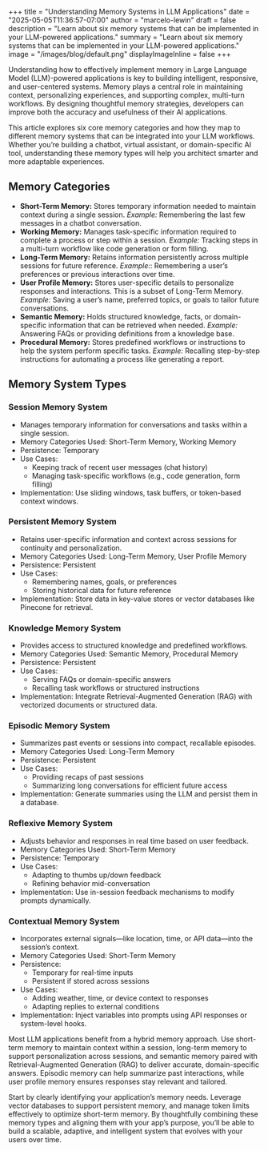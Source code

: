 +++
title = "Understanding Memory Systems in LLM Applications"
date = "2025-05-05T11:36:57-07:00"
author = "marcelo-lewin"
draft = false
description = "Learn about six memory systems that can be implemented in your LLM-powered applications."
summary = "Learn about six memory systems that can be implemented in your LLM-powered applications."
image = "/images/blog/default.png"
displayImageInline = false
+++

Understanding how to effectively implement memory in Large Language Model (LLM)-powered applications is key to building intelligent, responsive, and user-centered systems. Memory plays a central role in maintaining context, personalizing experiences, and supporting complex, multi-turn workflows. By designing thoughtful memory strategies, developers can improve both the accuracy and usefulness of their AI applications.

This article explores six core memory categories and how they map to different memory systems that can be integrated into your LLM workflows. Whether you’re building a chatbot, virtual assistant, or domain-specific AI tool, understanding these memory types will help you architect smarter and more adaptable experiences.

## Memory Categories

- **Short-Term Memory:** Stores temporary information needed to maintain context during a single session.
*Example:* Remembering the last few messages in a chatbot conversation.
- **Working Memory:** Manages task-specific information required to complete a process or step within a session.
*Example:* Tracking steps in a multi-turn workflow like code generation or form filling.
- **Long-Term Memory:** Retains information persistently across multiple sessions for future reference.
*Example:*: Remembering a user’s preferences or previous interactions over time.
- **User Profile Memory:** Stores user-specific details to personalize responses and interactions. This is a subset of Long-Term Memory.
*Example:* Saving a user’s name, preferred topics, or goals to tailor future conversations.
- **Semantic Memory:** Holds structured knowledge, facts, or domain-specific information that can be retrieved when needed.
*Example:* Answering FAQs or providing definitions from a knowledge base.
- **Procedural Memory:** Stores predefined workflows or instructions to help the system perform specific tasks.
*Example:* Recalling step-by-step instructions for automating a process like generating a report.

## Memory System Types

### Session Memory System
- Manages temporary information for conversations and tasks within a single session.
- Memory Categories Used: Short-Term Memory, Working Memory
- Persistence: Temporary
- Use Cases:
    - Keeping track of recent user messages (chat history)
	- Managing task-specific workflows (e.g., code generation, form filling)
- Implementation: Use sliding windows, task buffers, or token-based context windows.

### Persistent Memory System
- Retains user-specific information and context across sessions for continuity and personalization.
- Memory Categories Used: Long-Term Memory, User Profile Memory
- Persistence: Persistent
- Use Cases:
    - Remembering names, goals, or preferences
    - Storing historical data for future reference
- Implementation: Store data in key-value stores or vector databases like Pinecone for retrieval.

### Knowledge Memory System
- Provides access to structured knowledge and predefined workflows.
- Memory Categories Used: Semantic Memory, Procedural Memory
- Persistence: Persistent
- Use Cases:
    - Serving FAQs or domain-specific answers
    - Recalling task workflows or structured instructions
- Implementation: Integrate Retrieval-Augmented Generation (RAG) with vectorized documents or structured data.

### Episodic Memory System
- Summarizes past events or sessions into compact, recallable episodes.
- Memory Categories Used: Long-Term Memory
- Persistence: Persistent
- Use Cases:
    - Providing recaps of past sessions
    - Summarizing long conversations for efficient future access
- Implementation: Generate summaries using the LLM and persist them in a database.

### Reflexive Memory System
- Adjusts behavior and responses in real time based on user feedback.
- Memory Categories Used: Short-Term Memory
- Persistence: Temporary
- Use Cases:
    - Adapting to thumbs up/down feedback
    - Refining behavior mid-conversation
- Implementation: Use in-session feedback mechanisms to modify prompts dynamically.

### Contextual Memory System
- Incorporates external signals—like location, time, or API data—into the session’s context.
- Memory Categories Used: Short-Term Memory
- Persistence:
    - Temporary for real-time inputs
    - Persistent if stored across sessions
- Use Cases:
    - Adding weather, time, or device context to responses
    - Adapting replies to external conditions
- Implementation: Inject variables into prompts using API responses or system-level hooks.

Most LLM applications benefit from a hybrid memory approach. Use short-term memory to maintain context within a session, long-term memory to support personalization across sessions, and semantic memory paired with Retrieval-Augmented Generation (RAG) to deliver accurate, domain-specific answers. Episodic memory can help summarize past interactions, while user profile memory ensures responses stay relevant and tailored.

Start by clearly identifying your application’s memory needs. Leverage vector databases to support persistent memory, and manage token limits effectively to optimize short-term memory. By thoughtfully combining these memory types and aligning them with your app’s purpose, you’ll be able to build a scalable, adaptive, and intelligent system that evolves with your users over time.